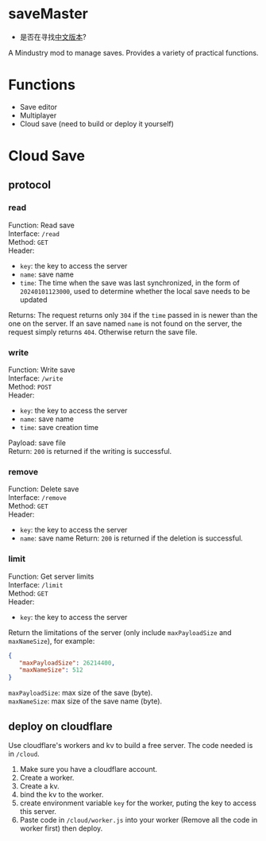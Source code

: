 # saveMaster

 - 是否在寻找[中文版本](./readme.zh_cn.md)?

A Mindustry mod to manage saves. Provides a variety of practical functions.

# Functions
 
 - Save editor
 - Multiplayer
 - Cloud save (need to build or deploy it yourself)

# Cloud Save
## protocol
### read
Function: Read save  
Interface: `/read`  
Method: `GET`  
Header:

 - `key`: the key to access the server
 - `name`: save name
 - `time`: The time when the save was last synchronized, in the form of `20240101123000`, used to determine whether the local save needs to be updated

Returns: The request returns only `304` if the `time` passed in is newer than the one on the server.  If an save named `name` is not found on the server, the request simply returns `404`.  Otherwise return the save file.  
### write
Function: Write save  
Interface: `/write`  
Method: `POST`  
Header:

 - `key`: the key to access the server
 - `name`: save name
 - `time`: save creation time

Payload: save file  
Return: `200` is returned if the writing is successful.  
### remove
Function: Delete save  
Interface: `/remove`  
Method: `GET`  
Header:

 - `key`: the key to access the server
 - `name`: save name
Return: `200` is returned if the deletion is successful.  
### limit
Function: Get server limits  
Interface: `/limit`  
Method: `GET`  
Header:

 - `key`: the key to access the server

Return the limitations of the server (only include `maxPayloadSize` and `maxNameSize`), for example:

 ```json
{
    "maxPayloadSize": 26214400,
    "maxNameSize": 512
}
```

`maxPayloadSize`: max size of the save (byte).  
`maxNameSize`: max size of the save name (byte).

## deploy on cloudflare
Use cloudflare's workers and kv to build a free server.  The code needed is in `/cloud`.  

1. Make sure you have a cloudflare account.
2. Create a worker.
3. Create a kv.
4. bind the kv to the worker.
5. create environment variable `key` for the worker, puting the key to access this server.
6. Paste code in `/cloud/worker.js` into your worker (Remove all the code in worker first) then deploy.